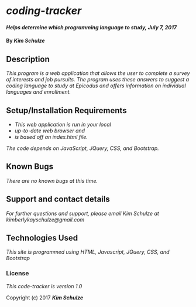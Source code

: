 # _coding-tracker_

#### _Helps determine which programming language to study, July 7, 2017_

#### By _Kim Schulze_

## Description

_This program is a web application that allows the user to complete a survey of interests and job pursuits.  The program uses these answers to suggest a coding language to study at Epicodus and offers information on individual languages and enrollment._

## Setup/Installation Requirements

* _This web application is run in your local_
* _up-to-date web browser and_
* _is based off an index.html file._

_The code depends on JavaScript, JQuery, CSS, and Bootstrap._

## Known Bugs

_There are no known bugs at this time._

## Support and contact details

_For further questions and support, please email Kim Schulze at kimberlykayschulze@gmail.com_

## Technologies Used

_This site is programmed using HTML, Javascript, JQuery, CSS, and Bootstrap_

### License

*This code-tracker is version 1.0*

Copyright (c) 2017 **_Kim Schulze_**
